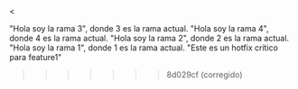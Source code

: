 <

"Hola soy la rama 3", donde 3 es la rama actual.
"Hola soy la rama 4", donde 4 es la rama actual.
"Hola soy la rama 2", donde 2 es la rama actual.
"Hola soy la rama 1", donde 1 es la rama actual.
"Este es un hotfix crítico para feature1"
>>>>>>> 8d029cf (corregido)

